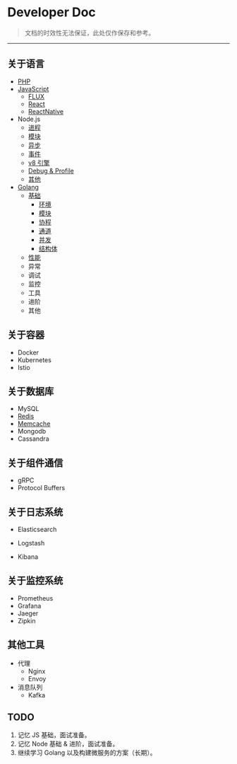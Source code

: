 Developer Doc
=========================

> 文档的时效性无法保证，此处仅作保存和参考。

---

## 关于语言

- [PHP](https://github.com/stultuss/doc/blob/master/doc/language/PHP.md)
- [JavaScript](https://github.com/stultuss/doc/blob/master/doc/language/JavaScript.md)
  - [FLUX](https://github.com/stultuss/doc/blob/master/doc/language/Js-FLUS.md)
  - [React](https://github.com/stultuss/doc/blob/master/doc/language/Js-React.md)
  - [ReactNative](https://github.com/stultuss/demo-react-native)
- Node.js
  - [进程](https://github.com/stultuss/doc/blob/master/doc/language/Node.js-Process.md)
  - [模块](https://github.com/stultuss/doc/blob/master/doc/language/Node.js-Module.md)
  - [异步](https://github.com/stultuss/doc/blob/master/doc/language/Node.js-Async.md)
  - [事件](https://github.com/stultuss/doc/blob/master/doc/language/Node.js-Event.md)
  - [v8 引擎](https://github.com/stultuss/doc/blob/master/doc/language/Node.js-v8.md)
  - [Debug & Profile](https://github.com/stultuss/doc/blob/master/doc/language/Node.js-Profile.md)
  - [其他](https://github.com/stultuss/doc/blob/master/doc/language/Node.js-Others.md)
- [Golang](https://github.com/Unknwon/the-way-to-go_ZH_CN/)
  - [基础](https://github.com/stultuss/doc/blob/master/doc/language/Go-Base.md)
    - [环境](https://github.com/stultuss/doc/blob/master/doc/language/Go-Base-Env.md)
    - [模块](https://github.com/stultuss/doc/blob/master/doc/language/Go-Base-Modules.md)
    - [协程](https://github.com/stultuss/doc/blob/master/doc/language/Go-Base-Goroutine.md)
    - [通道](https://github.com/stultuss/doc/blob/master/doc/language/Go-Base-Channel.md)
    - [并发](https://github.com/stultuss/doc/blob/master/doc/language/Go-Base-Concurrency.md)
    - [结构体](https://github.com/stultuss/doc/blob/master/doc/language/Go-Base-Struct.md)
  - [性能](https://github.com/stultuss/doc/blob/master/doc/language/Go-Base-Profiler.md)
  - 异常
  - 调试
  - 监控
  - 工具
  - 进阶
  - 其他

## 关于容器

- Docker
- Kubernetes
- Istio

## 关于数据库

- MySQL
- [Redis](https://github.com/stultuss/doc/blob/master/doc/db/Redis.md)
- [Memcache](https://github.com/stultuss/doc/blob/master/doc/db/Memcache.md)
- Mongodb
- Cassandra

## 关于组件通信

- gRPC
- Protocol Buffers

## 关于日志系统

- Elasticsearch

- Logstash
- Kibana

## 关于监控系统

- Prometheus
- Grafana
- Jaeger
- Zipkin

## 其他工具

- 代理
  - Nginx
  - Envoy
- 消息队列
  - Kafka

## TODO
1. 记忆 JS 基础，面试准备。
2. 记忆 Node 基础 & 进阶，面试准备。
3. 继续学习 Golang 以及构建微服务的方案（长期）。
